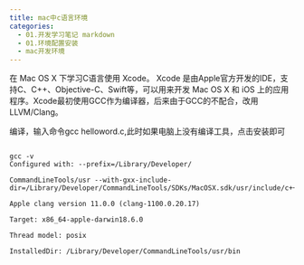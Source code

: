 ```yaml
---
title: mac中c语言环境
categories:
  - 01.开发学习笔记 markdown
  - 01.环境配置安装
  - mac开发环境
---
```


在 Mac OS X 下学习C语言使用 Xcode。
Xcode 是由Apple官方开发的IDE，支持C、C++、Objective-C、Swift等，可以用来开发 Mac OS X 和 iOS 上的应用程序。Xcode最初使用GCC作为编译器，后来由于GCC的不配合，改用LLVM/Clang。


编译，输入命令gcc helloword.c,此时如果电脑上没有编译工具，点击安装即可

```

gcc -v
Configured with: --prefix=/Library/Developer/

CommandLineTools/usr --with-gxx-include-dir=/Library/Developer/CommandLineTools/SDKs/MacOSX.sdk/usr/include/c++/4.2.1

Apple clang version 11.0.0 (clang-1100.0.20.17)

Target: x86_64-apple-darwin18.6.0

Thread model: posix

InstalledDir: /Library/Developer/CommandLineTools/usr/bin

```